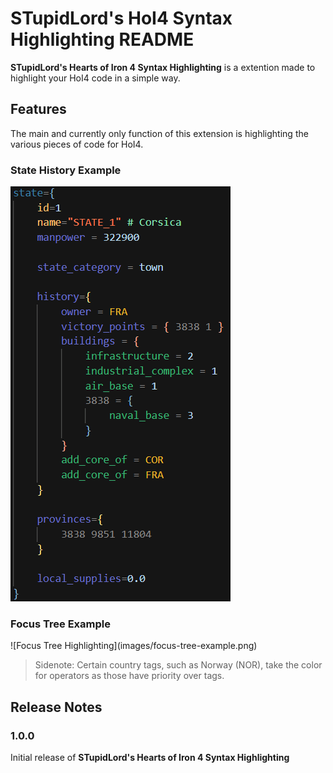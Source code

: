 # STupidLord's HoI4 Syntax Highlighting README

**STupidLord's Hearts of Iron 4 Syntax Highlighting** is a extention made to highlight your HoI4 code in a simple way.

## Features

The main and currently only function of this extension is highlighting the various pieces of code for HoI4.

### State History Example
![State History Highlighting](images/state-history-example.png)

### Focus Tree Example
\!\[Focus Tree Highlighting\]\(images/focus-tree-example.png\)

> Sidenote: Certain country tags, such as Norway \(NOR\), take the color for operators as those have priority over tags.

## Release Notes

### 1.0.0

Initial release of **STupidLord's Hearts of Iron 4 Syntax Highlighting**